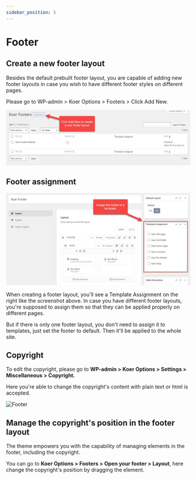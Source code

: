 ```yaml
---
sidebar_position: 5
---
```

# Footer

## Create a new footer layout

Besides the default prebuilt footer layout, you are capable of adding new footer layouts in case you wish to have different footer styles on different pages. 

Please go to WP-admin > Koer Options > Footers > Click Add New. 

![Footer](./img/footer.jpeg)

## Footer assignment

![Footer](./img/footer-layout.jpeg)

When creating a footer layout, you'll see a Template Assignment on the right like the screenshot above. In case you have different footer layouts, you're supposed to assign them so that they can be applied properly on different pages.

But if there is only one footer layout, you don't need to assign it to templates, just set the footer to default. Then it'll be applied to the whole site.

## Copyright

To edit the copyright, please go to **WP-admin > Koer Options > Settings > Miscellaneous > Copyright.** 

Here you're able to change the copyright's content with plain text or html is accepted. 

![Footer](./img/copyright.avif)

## Manage the copyright's position in the footer layout

The theme empowers you with the capability of managing elements in the footer, including the copyright. 

You can go to **Koer Options > Footers > Open your footer > Layout**, here change the copyright's position by dragging the element. 


